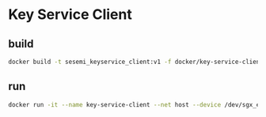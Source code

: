 # Key Service Client

## build

```sh
docker build -t sesemi_keyservice_client:v1 -f docker/key-service-client/Dockerfile .
```

## run

```sh
docker run -it --name key-service-client --net host --device /dev/sgx_enclave:/dev/sgx/enclave -v <path-to-example-queries>:<in-container-path> sesemi_keyservice_client:v1 ./client <path-to-request-json> <path-to-config-json>
```
